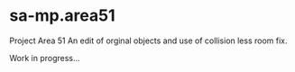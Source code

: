 # sa-mp.area51

Project Area 51
  An edit of orginal objects and use of collision less room fix.

Work in progress...
